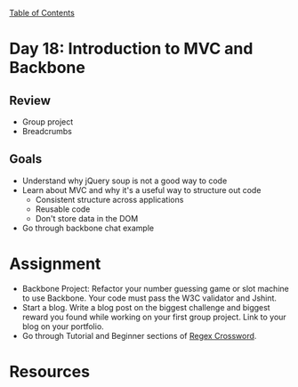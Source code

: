 [Table of Contents](/README.md)

# Day 18: Introduction to MVC and Backbone

## Review
- Group project
- Breadcrumbs

## Goals
- Understand why jQuery soup is not a good way to code
- Learn about MVC and why it's a useful way to structure out code
	- Consistent structure across applications
	- Reusable code
	- Don't store data in the DOM
- Go through backbone chat example

# Assignment
- Backbone Project: Refactor your number guessing game or slot machine to use Backbone. Your code must pass the W3C validator and Jshint.
- Start a blog. Write a blog post on the biggest challenge and biggest reward you found while working on your first group project. Link to your blog on your portfolio.
- Go through Tutorial and Beginner sections of [Regex Crossword](http://regexcrossword.com/).

# Resources

